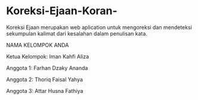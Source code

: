 # Koreksi-Ejaan-Koran-
Koreksi Ejaan merupakan web aplication untuk mengoreksi dan mendeteksi sekumpulan kalimat dari kesalahan dalam penulisan kata.


NAMA KELOMPOK ANDA 

Ketua Kelompok: Iman Kahfi Aliza

Anggota 1: Farhan Dzaky Ananda

Anggota 2: Thoriq Faisal Yahya

Anggota 3: Attar Husna Fathiya
